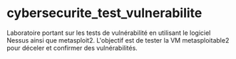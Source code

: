 # cybersecurite_test_vulnerabilite

Laboratoire portant sur les tests de vulnérabilité en utilisant le logiciel Nessus ainsi que metasploit2. L'objectif est de tester la VM metasploitable2 pour déceler et confirmer des vulnérabilités. 
